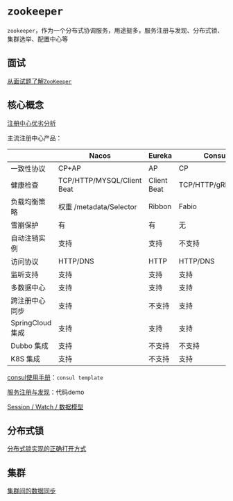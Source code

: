 # `zookeeper`



`zookeeper`，作为一个分布式协调服务，用途挺多，服务注册与发现、分布式锁、集群选举、配置中心等







## 面试

 [从面试题了解`ZooKeeper`](https://zhuanlan.zhihu.com/p/223341260)  







## 核心概念

  [注册中心优劣分析](https://qiankunpingtai.cn/article/1590111892883) 

主流注册中心产品：

|                  | Nacos                      | Eureka      | Consul            | CoreDNS    | Zookeeper  |
| ---------------- | -------------------------- | ----------- | ----------------- | ---------- | ---------- |
| 一致性协议       | CP+AP                      | AP          | CP                | —          | CP         |
| 健康检查         | TCP/HTTP/MYSQL/Client Beat | Client Beat | TCP/HTTP/gRPC/Cmd | —          | Keep Alive |
| 负载均衡策略     | 权重 /metadata/Selector    | Ribbon      | Fabio             | RoundRobin | —          |
| 雪崩保护         | 有                         | 有          | 无                | 无         | 无         |
| 自动注销实例     | 支持                       | 支持        | 不支持            | 不支持     | 支持       |
| 访问协议         | HTTP/DNS                   | HTTP        | HTTP/DNS          | DNS        | TCP        |
| 监听支持         | 支持                       | 支持        | 支持              | 不支持     | 支持       |
| 多数据中心       | 支持                       | 支持        | 支持              | 不支持     | 不支持     |
| 跨注册中心同步   | 支持                       | 不支持      | 支持              | 不支持     | 不支持     |
| SpringCloud 集成 | 支持                       | 支持        | 支持              | 不支持     | 不支持     |
| Dubbo 集成       | 支持                       | 不支持      | 不支持            | 不支持     | 支持       |
| K8S 集成         | 支持                       | 不支持      | 支持              | 支持       | 不支持     |

[consul使用手册](https://blog.csdn.net/liuzhuchen/article/details/81913562)：`consul template` 



 [服务注册与发现](https://juejin.cn/post/6844903829113143310)：代码demo



[Session / Watch / 数据模型](https://juejin.cn/post/6918688918481141774)	





## 分布式锁

 [分布式锁实现的正确打开方式](https://www.cnblogs.com/zhangyinhua/p/14504717.html) 





## 集群

[集群间的数据同步](https://mp.weixin.qq.com/s/HKNWcC9XY88Dgar_mEqH-g) 







